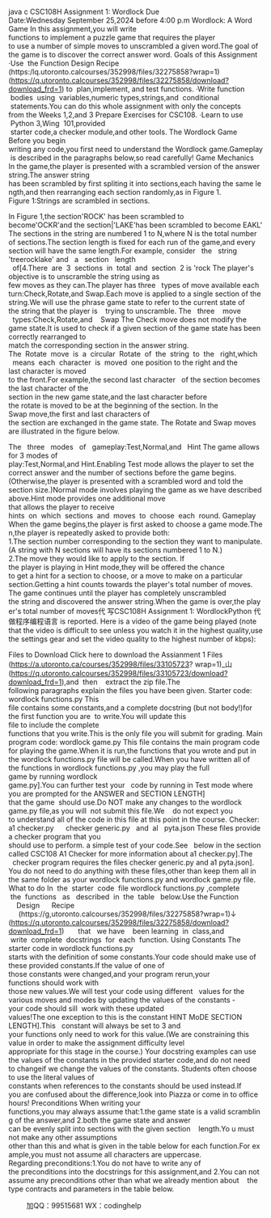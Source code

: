 java c
CSC108H Assignment 1: Wordlock 
Due Date:Wednesday September 25,2024 before 4:00 p.m
Wordlock: A Word Game In this assignment,you will write functions to implement a puzzle game that requires the player to use a number of simple moves to unscrambled a given word.The goal of the game is to discover the correct answer word.
Goals of this Assignment 
·Use  the Function Design Recipe (https:/lq.utoronto.calcourses/352998/files/32275858?wrap=1)  (https://q.utoronto.calcourses/352998/files/32275858/download?download_frd=1) to  plan,implement, and test functions.
·Write function  bodies  using  variables,numeric types,strings,and  conditional  statements.You can do this whole assignment with only the concepts from the Weeks 1,2,and 3 Prepare Exercises for CSC108.
·Learn to use  Python 3,Wing  101,provided  starter code,a checker module,and other tools.
The Wordlock Game 
Before you begin writing any code,you first need to understand the Wordlock game.Gameplay is described in the paragraphs below,so read carefully!
Game Mechanics
In the game,the player is presented with a scrambled version of the answer string.The answer string has been scrambled by first spliting it into sections,each having the same length,and then rearranging each section randomly,as in Figure 1.
Figure 1:Strings are scrambled in sections.

In Figure 1,the section'ROCK' has been scrambled to become'OCKR'and the section|'LAKE'has been
scrambled to become  EAKL' 
The sections in the string are numbered 1 to N,where N is the total number of sections.The section length is fixed for each run of the game,and every section will have the same length.For example,
consider   the   string 'treerocklake' and   a   section   length   of[4.There  are  3  sections  in  total  and  section  2
is  'rock 
The player's objective is to unscramble the string using as few moves as they can.The player has three   types of move available each turn:Check,Rotate,and Swap.Each move is applied to a single section of the string.We will use the phrase game state to refer to the current state of the string that the player is    trying to unscramble.
The   three    move   types:Check,Rotate,and    Swap
The Check move does not modify the game state.It is used to check if a given section of the game state has been correctly rearranged to match the corresponding section in the answer string.
The  Rotate  move  is  a  circular  Rotate  of  the  string  to  the   right,which   means  each  character  is  moved  one position to the right and the last character is moved to the front.For example,the second last character   of the section becomes the last character of the section in the new game state,and the last character
before the rotate is moved to be at the beginning of the section.
In the Swap move,the first and last characters of the section are exchanged in the game state.
The Rotate and Swap moves are illustrated in the figure below. 

The   three   modes   of   gameplay:Test,Normal,and   Hint
The game allows for 3 modes of play:Test,Normal,and Hint.Enabling Test mode allows the player to set the correct answer and the number of sections before the game begins.(Otherwise,the player is presented with a scrambled word and told the section size.)Normal mode involves playing the game as we have described above.Hint mode provides one additional move that allows the player to receive hints  on  which  sections  and  moves  to  choose  each  round.
Gameplay 
When the game begins,the player is first asked to choose a game mode.Then,the player is repeatedly asked to provide both:
1.The section number corresponding to the section they want to manipulate.(A string with N sections will have its sections numbered 1 to N.)
2.The move they would like to apply to the section.
If the player is playing in Hint mode,they will be offered the chance to get a hint for a section to choose,
or a move to make on a particular section.Getting a hint counts towards the player's total number of moves.
The game continues until the player has completely unscrambled the string and discovered the answer string.When the game is over,the player's total number of moves代 写CSC108H Assignment 1: WordlockPython
代做程序编程语言 is reported.
Here is a video of the game being played (note that the video is difficult to see unless you watch it in the highest quality,use the settings gear and set the video quality to the highest number of kbps):

Files to Download 
Click here to download the Assianment 1 Files (https://a.utoronto.ca/courses/352998/files/33105723? wrap=1)_山 (https://q.utoronto.calcourses/352998/files/33105723/download?download_frd=1),and  then    extract the zip file.The following paragraphs explain the files you have been given.
Starter code: wordlock functions.py This file contains some constants,and a complete docstring (but not body!)for the first function you are  to write.You will update this file to include the complete functions that you write.This is the only file you will submit for grading.
Main program code: wordlock game.py 
This file contains the main program code for playing the game.When it is run,the functions that you
wrote and put in the wordlock functions.py file will be called.When you have written all of the functions in wordlock functions.py ,you may play the full game by running wordlock game.py].You can further test your   code by running in Test mode where you are prompted for the ANSWER and SECTION LENGTH] that the game  should use.Do NOT make any changes to the wordlock game.py file,as you will  not submit this file.We    do not expect you to understand all of the code in this file at this point in the course.
Checker: a1 checker.py      checker generic.py   and  al   pyta.json
These files provide a checker program that you should use to perform. a simple test of your code.See   below in the section called CSC108 A1 Checker for more information about a1 checker.py].The   checker program requires the files checker generic.py and  a1 pyta.json]. You do not need to do anything with
these files,other than keep them all in the same folder as your wordlock functions.py and wordlock game.py file.
What to do 
In  the  starter  code  file wordlock functions.py ,complete  the  functions   as   described  in  the  table   below.Use
the Function     Design      Recipe      (https://g,utoronto.calcourses/352998/files/32275858?wrap=1)↓
(https://q.utoronto.calcourses/352998/files/32275858/download?download_frd=1)       that   we have    been learning  in  class,and  write  complete  docstrings  for  each  function.
Using Constants 
The starter code in wordlock functions.py starts with the definition of some constants.Your code should make use of these provided constants.If the value of one of those constants were changed,and your
program rerun,your functions should work with those new values.We will test your code using different   values for the various moves and modes by updating the values of the constants -your code should sill  work with these updated values!The one exception to this is the constant HINT MoDE SECTION LENGTH].This   constant will always be set to 3 and your functions only need to work for this value.(We are constraining this value in order to make the assignment difficulty level appropriate for this stage in the course.)
Your docstring examples can use the values of the constants in the provided starter code,and do not need to changeif we change the values of the constants.
Students often choose to use the literal values of constants when references to the constants should be used instead.If you are confused about the difference,look into Piazza or come in to office hours!
Preconditions 
When writing your functions,you may always assume that:1.the game state is a valid scrambling of the answer,and 2.both the game state and answer can be evenly split into sections with the given section    length.Yo u must not make any other assumptions other than this and what is given in the table below for each function.For example,you must not assume all characters are uppercase.
Regarding preconditions:1.You do not have to write any of the preconditions into the docstrings for this assignment,and 2.You can not assume any preconditions other than what we already mention about    the type contracts and parameters in the table below.





         
加QQ：99515681  WX：codinghelp
